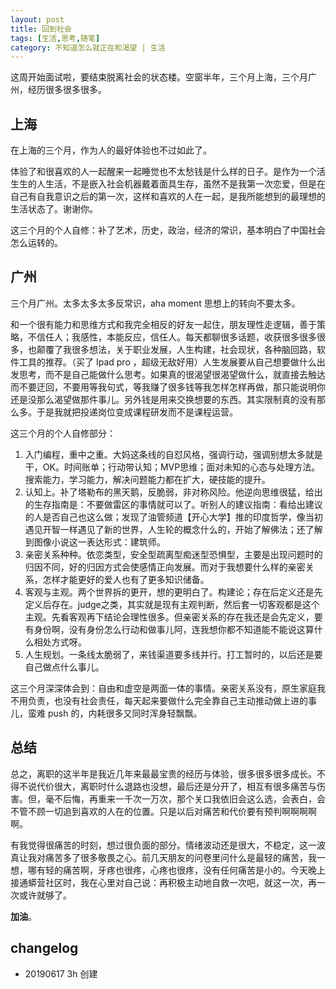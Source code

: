 ```yaml
---
layout: post
title: 回到社会
tags: [生活,思考,随笔]
category: 不知道怎么就正在和渴望 | 生活
---
```


这周开始面试啦，要结束脱离社会的状态楼。空窗半年，三个月上海，三个月广州，经历很多很多很多。

## 上海

在上海的三个月，作为人的最好体验也不过如此了。

体验了和很喜欢的人一起醒来一起睡觉也不太愁钱是什么样的日子。是作为一个活生生的人生活，不是嵌入社会机器戴着面具生存，虽然不是我第一次恋爱，但是在自己有自我意识之后的第一次，这样和喜欢的人在一起，是我所能想到的最理想的生活状态了。谢谢你。

这三个月的个人自修：补了艺术，历史，政治，经济的常识，基本明白了中国社会怎么运转的。

## 广州

三个月广州。太多太多太多反常识，aha moment 思想上的转向不要太多。

和一个很有能力和思维方式和我完全相反的好友一起住，朋友理性走逻辑，善于策略，不信任人；我感性，本能反应，信任人。每天都聊很多话题，收获很多很多很多，也颠覆了我很多想法，关于职业发展，人生构建，社会现状，各种脑回路，软件工具的推荐。（买了 Ipad pro ，超级无敌好用）人生发展要从自己想要做什么出发思考，而不是自己能做什么思考。如果真的很渴望很渴望做什么，就直接去触达而不要迂回，不要用等我句式，等我赚了很多钱等我怎样怎样再做，那只能说明你还是没那么渴望做那件事儿。另外钱是用来交换想要的东西。其实限制真的没有那么多。于是我就把投递岗位变成课程研发而不是课程运营。

这三个月的个人自修部分：
1. 入门编程，重中之重。大妈这条线的自怼风格，强调行动，强调别想太多就是干，OK。时间账单；行动带认知；MVP思维；面对未知的心态与处理方法。搜索能力，学习能力，解决问题能力都在扩大，硬技能的提升。
2. 认知上。补了塔勒布的黑天鹅，反脆弱，非对称风险。他逆向思维很猛，给出的生存指南是：不要做雷区的事情就可以了。听别人的建议指南：看给出建议的人是否自己也这么做；发现了油管频道【开心大学】推的印度哲学，像当初遇见开智一样遇见了新的世界，人生轮的概念什么的，开始了解佛法；还了解到图像小说这一表达形式：建筑师。
3. 亲密关系种种。依恋类型，安全型疏离型痴迷型恐惧型，主要是出现问题时的归因不同，好的归因方式会使感情正向发展。而对于我想要什么样的亲密关系，怎样才能更好的爱人也有了更多知识储备。
4. 客观与主观。两个世界拆的更开，想的更明白了。构建论；存在后定义还是先定义后存在。judge之类，其实就是现有主观判断，然后套一切客观都是这个主观。先看客观再下结论会理性很多。但亲密关系的存在我还是会先定义，要有身份啊，没有身份怎么行动和做事儿阿，连我想你都不知道能不能说这算什么相处方式呀。
5. 人生规划。一条线太脆弱了，来钱渠道要多线并行。打工暂时的，以后还是要自己做点什么事儿。


这三个月深深体会到：自由和虚空是两面一体的事情。亲密关系没有，原生家庭我不用负责，也没有社会责任，每天起来要做什么完全靠自己主动推动做上进的事儿，蛮难 push 的，内耗很多又同时浑身轻飘飘。

## 总结

总之，离职的这半年是我近几年来最最宝贵的经历与体验，很多很多很多成长。不得不说代价很大，离职时什么退路也没想，最后还是分开了，相互有很多痛苦与伤害。但，毫不后悔，再重来一千次一万次，那个关口我依旧会这么选，会表白，会不管不顾一切追到喜欢的人在的位置。只是以后对痛苦和代价要有预判啊啊啊啊啊。

有我觉得很痛苦的时刻，想过很负面的部分。情绪波动还是很大，不稳定，这一波真让我对痛苦多了很多敬畏之心。前几天朋友的问卷里问什么是最轻的痛苦，我一想，哪有轻的痛苦啊，牙疼也很疼，心疼也很疼，没有任何痛苦是小的。今天晚上接通蟒营社区时，我在心里对自己说：再积极主动地自救一次吧，就这一次，再一次或许就够了。

**加油**。

## changelog
- 20190617 3h 创建
